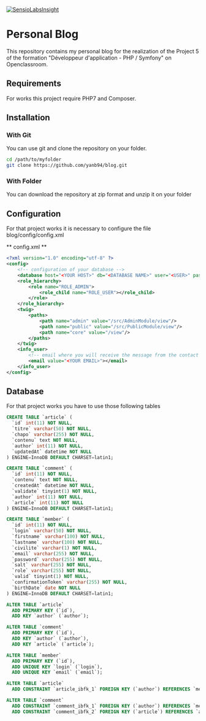 [![SensioLabsInsight](https://insight.sensiolabs.com/projects/83237ba4-5206-480b-80b5-bc85517d2924/mini.png)](https://insight.sensiolabs.com/projects/83237ba4-5206-480b-80b5-bc85517d2924)
# Personal Blog

This repository contains my personal blog for the realization of the Project 5 of the formation "Développeur d'application - PHP / Symfony" on Openclassroom.

## Requirements

For works this project require PHP7 and Composer.

## Installation

### With Git

You can use git and clone the repository on your folder.

```sh
cd /path/to/myfolder
git clone https://github.com/yanb94/blog.git
```  

### With Folder

You can download the repository at zip format and unzip it on your folder

## Configuration 

For that project works it is necessary to configure the file blog/config/config.xml

** config.xml **
```xml
<?xml version="1.0" encoding="utf-8" ?>
<config>
	<!-- configuration of your database -->
	<database host="<YOUR HOST>" db="<DATABASE NAME>" user="<USER>" password="<PASSWORD>"/>
	<role_hierarchy>
		<role name="ROLE_ADMIN">
			<role_child name="ROLE_USER"></role_child>
		</role>
	</role_hierarchy>
	<twig>
		<paths>
			<path name="admin" value="/src/AdminModule/view"/>
			<path name="public" value="/src/PublicModule/view"/>
			<path name="core" value="/view"/>
		</paths>
	</twig>
	<info_user>
		<!-- email where you will receive the message from the contact form -->
		<email value="<YOUR EMAIL>"></email>
	</info_user>
</config>
```   

## Database 

For that project works you have to use those following tables 

```sql
CREATE TABLE `article` (
  `id` int(11) NOT NULL,
  `titre` varchar(50) NOT NULL,
  `chapo` varchar(255) NOT NULL,
  `contenu` text NOT NULL,
  `author` int(11) NOT NULL,
  `updatedAt` datetime NOT NULL
) ENGINE=InnoDB DEFAULT CHARSET=latin1;

CREATE TABLE `comment` (
  `id` int(11) NOT NULL,
  `contenu` text NOT NULL,
  `createdAt` datetime NOT NULL,
  `validate` tinyint(1) NOT NULL,
  `author` int(11) NOT NULL,
  `article` int(11) NOT NULL
) ENGINE=InnoDB DEFAULT CHARSET=latin1;

CREATE TABLE `member` (
  `id` int(11) NOT NULL,
  `login` varchar(50) NOT NULL,
  `firstname` varchar(100) NOT NULL,
  `lastname` varchar(100) NOT NULL,
  `civilite` varchar(1) NOT NULL,
  `email` varchar(255) NOT NULL,
  `password` varchar(255) NOT NULL,
  `salt` varchar(255) NOT NULL,
  `role` varchar(255) NOT NULL,
  `valid` tinyint(1) NOT NULL,
  `confirmationToken` varchar(255) NOT NULL,
  `birthDate` date NOT NULL
) ENGINE=InnoDB DEFAULT CHARSET=latin1;

ALTER TABLE `article`
  ADD PRIMARY KEY (`id`),
  ADD KEY `author` (`author`);

ALTER TABLE `comment`
  ADD PRIMARY KEY (`id`),
  ADD KEY `author` (`author`),
  ADD KEY `article` (`article`);

ALTER TABLE `member`
  ADD PRIMARY KEY (`id`),
  ADD UNIQUE KEY `login` (`login`),
  ADD UNIQUE KEY `email` (`email`);

ALTER TABLE `article`
  ADD CONSTRAINT `article_ibfk_1` FOREIGN KEY (`author`) REFERENCES `member` (`id`) ON DELETE CASCADE ON UPDATE CASCADE;

ALTER TABLE `comment`
  ADD CONSTRAINT `comment_ibfk_1` FOREIGN KEY (`author`) REFERENCES `member` (`id`) ON DELETE CASCADE ON UPDATE CASCADE,
  ADD CONSTRAINT `comment_ibfk_2` FOREIGN KEY (`article`) REFERENCES `article` (`id`) ON DELETE CASCADE ON UPDATE CASCADE;
```
